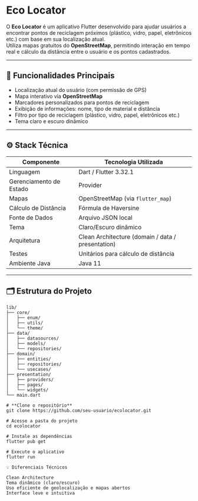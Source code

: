 # Eco Locator

O **Eco Locator** é um aplicativo Flutter desenvolvido para ajudar usuários a encontrar pontos de reciclagem próximos (plástico, vidro, papel, eletrônicos etc.) com base em sua localização atual.  
Utiliza mapas gratuitos do **OpenStreetMap**, permitindo interação em tempo real e cálculo da distância entre o usuário e os pontos cadastrados.

---

## 🧩 Funcionalidades Principais

- Localização atual do usuário (com permissão de GPS)  
- Mapa interativo via **OpenStreetMap**  
- Marcadores personalizados para pontos de reciclagem  
- Exibição de informações: nome, tipo de material e distância  
- Filtro por tipo de reciclagem (plástico, vidro, papel, eletrônicos etc.)  
- Tema claro e escuro dinâmico  

---

## ⚙️ Stack Técnica

| Componente | Tecnologia Utilizada |
|-------------|----------------------|
| Linguagem | Dart / Flutter 3.32.1 |
| Gerenciamento de Estado | Provider |
| Mapas | OpenStreetMap (via `flutter_map`) |
| Cálculo de Distância | Fórmula de Haversine |
| Fonte de Dados | Arquivo JSON local |
| Tema | Claro/Escuro dinâmico |
| Arquitetura | Clean Architecture (domain / data / presentation) |
| Testes | Unitários para cálculo de distância |
| Ambiente Java | Java 11 |

---

## 🗂️ Estrutura do Projeto

```text
lib/
├── core/
│   ├── enum/
│   ├── utils/
│   └── theme/
├── data/
│   ├── datasources/
│   ├── models/
│   └── repositories/
├── domain/
│   ├── entities/
│   ├── repositories/
│   └── usecases/
├── presentation/
│   ├── providers/
│   ├── pages/
│   └── widgets/
└── main.dart

# **Clone o repositório**
git clone https://github.com/seu-usuario/ecolocator.git

# Acesse a pasta do projeto
cd ecolocator

# Instale as dependências
flutter pub get

# Execute o aplicativo
flutter run

💡 Diferenciais Técnicos

Clean Architecture
Tema dinâmico (claro/escuro)
Uso eficiente de geolocalização e mapas abertos
Interface leve e intuitiva
